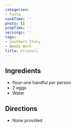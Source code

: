 ```yaml
---
categories:
- Pasta
cookTime: ''
photo: []
prepTime: ''
servings: ''
tags:
- Southern Italy
- Needs Work
title: Frizzuli
---
```


## Ingredients 

- flour-one handful per person
- 2 eggs
- Water

## Directions 

- None provided